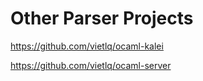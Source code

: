# Other Parser Projects

https://github.com/vietlq/ocaml-kalei

https://github.com/vietlq/ocaml-server

